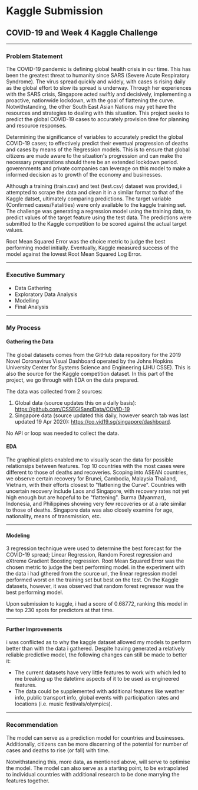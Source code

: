 # Kaggle Submission
## COVID-19 and Week 4 Kaggle Challenge
---
### Problem Statement

The COVID-19 pandemic is defining global health crisis in our time. This has been the greatest threat to humanity since SARS (Severe Acute Respiratory Syndrome). The virus spread quickly and widely, with cases is rising daily as the global effort to slow its spread is underway. Through her experiences with the SARS crisis, Singapore acted swiftly and decisively, implementing a proactive, nationwide lockdown, with the goal of flattening the curve. Notwithstanding, the other South East Asian Nations may yet have the resources and strategies to dealing with this situation. This project seeks to predict the global COVID-19 cases to accurately provision time for planning and resource responses.

Determining the significance of variables to accurately predict the global COVID-19 cases; to effectively predict their eventual progression of deaths and cases by means of the Regression models. This is to ensure that global citizens are made aware to the situation's progression and can make the necessary preparations should there be an extended lockdown period. goverenments and private companies can leverage on this model to make a informed decision as to growth of the economy and businesses.

Although a training (train.csv) and test (test.csv) dataset was provided, i attempted to scrape the data and clean it in a similar format to that of the Kaggle datset, ultimately comparing predictions. The target variable (Confirmed cases/Fatalities) were only available to the kaggle training set. The challenge was generating a regression model using the training data, to predict values of the target feature using the test data. The predictions were submitted to the Kaggle competition to be scored against the actual target values.

Root Mean Squared Error was the choice metric to judge the best performing model initially. Eventually, Kaggle measured success of the model against the lowest Root Mean Squared Log Error. 

---
### Executive Summary


- Data Gathering
- Exploratory Data Analysis
- Modelling
- Final Analysis

---
### My Process

#### Gathering the Data

The global datasets comes from the GitHub data repository for the 2019 Novel Coronavirus Visual Dashboard operated by the Johns Hopkins University Center for Systems Science and Engineering (JHU CSSE). This is also the source for the Kaggle competition dataset. In this part of the project, we go through with EDA on the data prepared.

The data was collected from 2 sources:

1. Global data (source updates this on a daily basis):
https://github.com/CSSEGISandData/COVID-19
2. Singapore data (source updated this daily, however search tab was last updated 19 Apr 2020):
https://co.vid19.sg/singapore/dashboard.

No API or loop was needed to collect the data.

#### EDA

The graphical plots enabled me to visually scan the data for possible relationsips between features. Top 10 countries with the most cases were different to those of deaths and recoveries. Scoping into ASEAN countries, we observe certain recovery for Brunei, Cambodia, Malaysia Thailand, Vietnam, with their efforts closest to "flattening the Curve". Countries with uncertain recovery include Laos and Singapore, with recovery rates not yet high enough but are hopeful to be "flattening". Burma (Myanmar), Indonesia, and Philippines showing very few recoveries or at a rate similar to those of deaths. Singapore data was also closely examine for age, nationality, means of transmission, etc. 

---
#### Modeling

3 regression technique were used to determine the best forecast for the COVID-19 spread; Linear Regression, Random Forest regression and eXtreme Gradient Boosting regression. Root Mean Squared Error was the chosen metric to judge the best performing model. in the experiment with the data i had gthered from the source url, the linear regression model performed worst on the training set but best on the test. On the Kaggle datasets, however, it was observed that random forest regressor was the best performing model. 

Upon submission to kaggle, i had a score of 0.68772, ranking this model in the top 230 spots for predictors at that time.

---
#### Further Improvements

i was conflicted as to why the kaggle dataset allowed my models to perform better than with the data i gathered. Despite having generated a relatively reliable predictive model, the following changes can still be made to better it:

- The current datasets have very little features to work with which led to me breaking up the datetime aspects of it to be used as engineered features.
- The data could be supplemented with additional features like weather info, public transport info, global events with participation rates and locations (i.e. music festivals/olympics). 


---
### Recommendation

The model can serve as a prediction model for countries and businesses. Additionally, citizens can be more discerning of the potential for number of cases and deaths to rise (or fall) with time.

Notwithstanding this, more data, as mentioned above, will serve to optimise the model. The model can also serve as a starting point, to be extrapolated to individual countries with additional research to be done marrying the features together.
